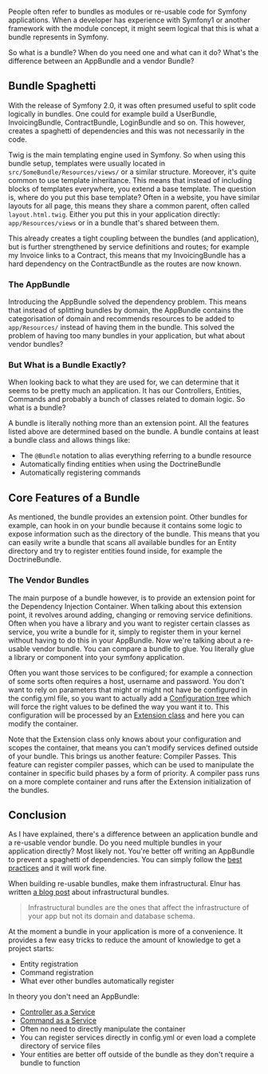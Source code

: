 [//]: # (TITLE: What are Bundles in Symfony?)
[//]: # (DATE: 2016-12-05T09:00:00+01:00)
[//]: # (TAGS: Symfony, Bundle, Module, Extension, DIC, Dependency Injection Container)

People often refer to bundles as modules or re-usable code for Symfony applications. When a developer has experience
with Symfony1 or another framework with the module concept, it might seem logical that this is what a bundle represents
in Symfony.

So what is a bundle? When do you need one and what can it do? What's the difference between an AppBundle and a vendor
Bundle?

## Bundle Spaghetti
With the release of Symfony 2.0, it was often presumed useful to split code logically in bundles. One could for example
build a UserBundle, InvoicingBundle, ContractBundle, LoginBundle and so on. This however, creates a spaghetti of
dependencies and this was not necessarily in the code.

Twig is the main templating engine used in Symfony. So when using this bundle setup, templates were usually located in 
`src/SomeBundle/Resources/views/` or a similar structure. Moreover, it's quite common to use template inheritance. This
means that instead of including blocks of templates everywhere, you extend a base template. The question is, where do
you put this base template? Often in a website, you have similar layouts for all page, this means they share a common
parent, often called `layout.html.twig`. Either you put this in your application directly: `app/Resources/views` or
in a bundle that's shared between them.

This already creates a tight coupling between the bundles (and application), but is further strengthened by service
definitions and routes; for example my Invoice links to a Contract, this means that my InvoicingBundle has a hard
dependency on the ContractBundle as the routes are now known.

### The AppBundle
Introducing the AppBundle solved the dependency problem. This means that instead of splitting bundles by domain, the
AppBundle contains the categorisation of domain and recommends resources to be added to `app/Resources/` instead of
having them in the bundle. This solved the problem of having too many bundles in your application, but what about vendor
bundles?

### But What is a Bundle Exactly?
When looking back to what they are used for, we can determine that it seems to be pretty much an application. It has our
Controllers, Entities, Commands and probably a bunch of classes related to domain logic. So what is a bundle?

A bundle is literally nothing more than an extension point. All the features listed above are determined based on the
bundle. A bundle contains at least a bundle class and allows things like:
 - The `@Bundle` notation to alias everything referring to a bundle resource
 - Automatically finding entities when using the DoctrineBundle
 - Automatically registering commands

## Core Features of a Bundle
As mentioned, the bundle provides an extension point. Other bundles for example, can hook in on your bundle because it
contains some logic to expose information such as the directory of the bundle. This means that you can easily write a
bundle that scans all available bundles for an Entity directory and try to register entities found inside, for example
the DoctrineBundle.

### The Vendor Bundles
The main purpose of a bundle however, is to provide an extension point for the Dependency Injection Container. When
talking about this extension point, it revolves around adding, changing or removing service definitions. Often when you
have a library and you want to register certain classes as service, you write a bundle for it, simply to register them
in your kernel without having to do this in your AppBundle. Now we're talking about a re-usable vendor bundle. You can
compare a bundle to glue. You literally glue a library or component into your symfony application.

Often you want those services to be configured; for example a connection of some sorts often requires a host, username
and password. You don't want to rely on parameters that might or might not have be configured in the config.yml file, so
you want to actually add a [Configuration tree][config docs] which will force the right values to be defined the way you
want it to. This configuration will be processed by an [Extension class][extension docs] and here you can modify the
container.

Note that the Extension class only knows about your configuration and scopes the container, that means you can't modify
services defined outside of your bundle. This brings us another feature: Compiler Passes. This feature can register
compiler passes, which can be used to manipulate the container in specific build phases by a form of priority. A
compiler pass runs on a more complete container and runs after the Extension initialization of the bundles.

## Conclusion
As I have explained, there's a difference between an application bundle and a re-usable vendor bundle. Do you need
multiple bundles in your application directly? Most likely not. You're better off writing an AppBundle to prevent a
spaghetti of dependencies. You can simply follow the [best practices][best practices] and it will work fine.

When building re-usable bundles, make them infrastructural. Elnur has written [a blog post][elnur blog post]
about infrastructural bundles.

> Infrastructural bundles are the ones that affect the infrastructure of your app but not its domain and database
  schema.

At the moment a bundle in your application is more of a convenience. It provides a few easy tricks to reduce
the amount of knowledge to get a project starts:
 - Entity registration
 - Command registration
 - What ever other bundles automatically register

In theory you don't need an AppBundle:
 - [Controller as a Service][controller service]
 - [Command as a Service][command service]
 - Often no need to directly manipulate the container
 - You can register services directly in config.yml or even load a complete directory of service files
 - Your entities are better off outside of the bundle as they don't require a bundle to function

[config docs]: https://symfony.com/doc/3.1/components/config/definition.html
[extension docs]: https://symfony.com/doc/3.1/bundles/extension.html
[best practices]: http://symfony.com/doc/current/best_practices/index.html
[elnur blog post]: http://elnur.pro/use-only-infrastructural-bundles-in-symfony/
[controller service]: http://symfony.com/doc/current/controller/service.html
[command service]: https://symfony.com/doc/current/console/commands_as_services.html

